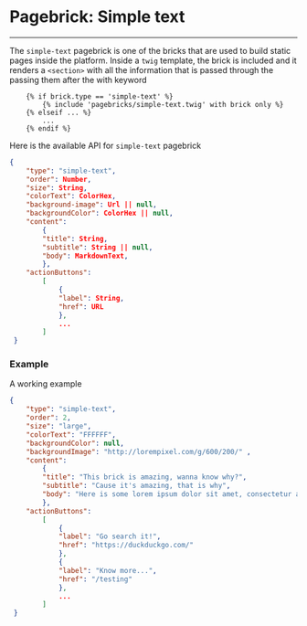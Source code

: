 # Pagebrick: Simple text
---

The `simple-text` pagebrick is one of the bricks that are used to build static pages inside the platform.
Inside a `twig` template, the brick is included and it renders a `<section>` with all the information that is passed through the passing them after the with keyword
```twig
    {% if brick.type == 'simple-text' %}
        {% include 'pagebricks/simple-text.twig' with brick only %}
    {% elseif ... %}
        ...
    {% endif %}
```

Here is the available API for `simple-text` pagebrick
```json
{  
    "type": "simple-text",
    "order": Number,
    "size": String,
    "colorText": ColorHex,
    "background-image": Url || null,
    "backgroundColor": ColorHex || null,
    "content":
        {
        "title": String,
        "subtitle": String || null,
        "body": MarkdownText,
        },
    "actionButtons":
        [
            {
            "label": String,
            "href": URL
            },
            ...
        ]
 }
```

### Example

A working example

```json
{  
    "type": "simple-text",
    "order": 2,
    "size": "large",    
    "colorText": "FFFFFF",
    "backgroundColor": null,
    "backgroundImage": "http://lorempixel.com/g/600/200/" ,
    "content":
        {
        "title": "This brick is amazing, wanna know why?",
        "subtitle": "Cause it's amazing, that is why",
        "body": "Here is some lorem ipsum dolor sit amet, consectetur adipiscing elit. Quisque scelerisque, ante quis cursus viverra, ligula ligula accumsan libero, ac finibus magna sapien ut massa. Praesent leo enim, condimentum sit amet efficitur eu, ullamcorper ut sapien. Vivamus vel urna ut ante lobortis efficitur. Aenean ut urna risus. Aenean vestibulum volutpat vestibulum.",
        },
    "actionButtons":
        [
            {
            "label": "Go search it!",
            "href": "https://duckduckgo.com/"
            },
            {
            "label": "Know more...",
            "href": "/testing"
            },
            ...
        ]
 }
```